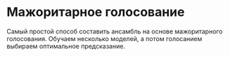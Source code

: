 # Мажоритарное голосование

Самый простой способ составить ансамбль на основе
мажоритарного голосования. Обучаем несколько моделей,
а потом голосанием выбираем оптимальное предсказание.